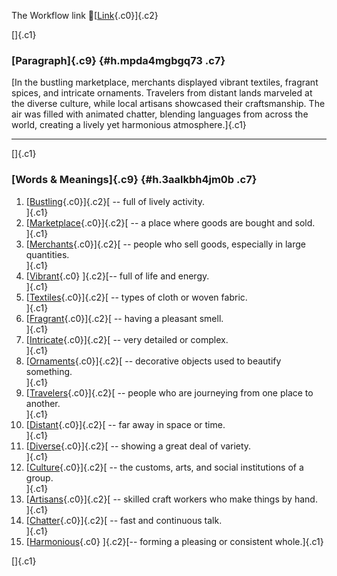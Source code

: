 The Workflow link
👏[[Link](https://www.google.com/url?q=http://www.google.com&sa=D&source=editors&ust=1761341087781554&usg=AOvVaw2DpAV2oF_RGWoOsGPk-ApS){.c0}]{.c2}

[]{.c1}

### [Paragraph]{.c9} {#h.mpda4mgbgq73 .c7}

[In the bustling marketplace, merchants displayed vibrant textiles,
fragrant spices, and intricate ornaments. Travelers from distant lands
marveled at the diverse culture, while local artisans showcased their
craftsmanship. The air was filled with animated chatter, blending
languages from across the world, creating a lively yet harmonious
atmosphere.]{.c1}

------------------------------------------------------------------------

[]{.c1}

### [Words & Meanings]{.c9} {#h.3aalkbh4jm0b .c7}

1.  [[Bustling](https://www.google.com/url?q=http://www.google.com&sa=D&source=editors&ust=1761341087783121&usg=AOvVaw3SSWPjkTbK1UkIwr_WDMnk){.c0}]{.c2}[ --
    full of lively activity.\
    ]{.c1}
2.  [[Marketplace](https://www.google.com/url?q=http://www.google.com&sa=D&source=editors&ust=1761341087783431&usg=AOvVaw0pAD_HfOlgATqKwP5Ibhcg){.c0}]{.c2}[ --
    a place where goods are bought and sold.\
    ]{.c1}
3.  [[Merchants](https://www.google.com/url?q=http://www.google.com&sa=D&source=editors&ust=1761341087783732&usg=AOvVaw2gM0uQIMpy0ysBAEsNm-wS){.c0}]{.c2}[ --
    people who sell goods, especially in large quantities.\
    ]{.c1}
4.  [[Vibrant](https://www.google.com/url?q=http://www.google.com&sa=D&source=editors&ust=1761341087784073&usg=AOvVaw2CL8amZTEey9D6gNH_nY_p){.c0}
    ]{.c2}[-- full of life and energy.\
    ]{.c1}
5.  [[Textiles](https://www.google.com/url?q=http://www.google.com&sa=D&source=editors&ust=1761341087784329&usg=AOvVaw2SeBOTfIm1qykytMlNQsDg){.c0}]{.c2}[ --
    types of cloth or woven fabric.\
    ]{.c1}
6.  [[Fragrant](https://www.google.com/url?q=http://www.google.com&sa=D&source=editors&ust=1761341087784601&usg=AOvVaw2aOizARvx1gjbTPq5aAkYZ){.c0}]{.c2}[ --
    having a pleasant smell.\
    ]{.c1}
7.  [[Intricate](https://www.google.com/url?q=http://www.google.com&sa=D&source=editors&ust=1761341087784856&usg=AOvVaw0F0Yo8tQyq-7RRvl2dvMFM){.c0}]{.c2}[ --
    very detailed or complex.\
    ]{.c1}
8.  [[Ornaments](https://www.google.com/url?q=http://www.google.com&sa=D&source=editors&ust=1761341087785105&usg=AOvVaw3YK-L1f8DwHgeV2X8L3_wp){.c0}]{.c2}[ --
    decorative objects used to beautify something.\
    ]{.c1}
9.  [[Travelers](https://www.google.com/url?q=http://www.google.com&sa=D&source=editors&ust=1761341087785422&usg=AOvVaw355j85ykzP5-9-erAumghb){.c0}]{.c2}[ --
    people who are journeying from one place to another.\
    ]{.c1}
10. [[Distant](https://www.google.com/url?q=http://www.google.com&sa=D&source=editors&ust=1761341087785776&usg=AOvVaw1YAys4l4mIhDdop7sBETY1){.c0}]{.c2}[ --
    far away in space or time.\
    ]{.c1}
11. [[Diverse](https://www.google.com/url?q=http://www.google.com&sa=D&source=editors&ust=1761341087786027&usg=AOvVaw3v9aEDA_Ee9yhlcfhJD5LN){.c0}]{.c2}[ --
    showing a great deal of variety.\
    ]{.c1}
12. [[Culture](https://www.google.com/url?q=http://www.google.com&sa=D&source=editors&ust=1761341087786311&usg=AOvVaw0UrOLH4s7DrnoztJsa4JrF){.c0}]{.c2}[ --
    the customs, arts, and social institutions of a group.\
    ]{.c1}
13. [[Artisans](https://www.google.com/url?q=http://www.google.com&sa=D&source=editors&ust=1761341087786647&usg=AOvVaw35FIXQIhEyc9hs39ZJZdJ9){.c0}]{.c2}[ --
    skilled craft workers who make things by hand.\
    ]{.c1}
14. [[Chatter](https://www.google.com/url?q=http://www.google.com&sa=D&source=editors&ust=1761341087786974&usg=AOvVaw3owAFb4v-vlw1juOKcOOF9){.c0}]{.c2}[ --
    fast and continuous talk.\
    ]{.c1}
15. [[Harmonious](https://www.google.com/url?q=http://www.google.com&sa=D&source=editors&ust=1761341087787226&usg=AOvVaw1lbxEGhWITielSpWxi32nV){.c0}
    ]{.c2}[-- forming a pleasing or consistent whole.]{.c1}

[]{.c1}
